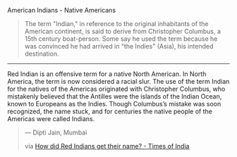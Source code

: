 
American Indians - Native Americans

> The term "Indian," in reference to the original inhabitants of the American continent, is said to derive from Christopher Columbus, a 15th century boat-person. Some say he used the term because he was convinced he had arrived in "the Indies" (Asia), his intended destination.

---

Red Indian is an offensive term for a native North American. In North America, the term is now considered a racial slur. The use of the term Indian for the natives of the Americas originated with Christopher Columbus, who mistakenly believed that the Antilles were the islands of the Indian Ocean, known to Europeans as the Indies. Though Columbus’s mistake was soon recognized, the name stuck, and for centuries the native people of the Americas were called Indians.

> — Dipti Jain, Mumbai
>
> via [How did Red Indians get their name? - Times of India](https://timesofindia.indiatimes.com/how-did-red-indians-get-their-name/articleshow/5733646.cms)
